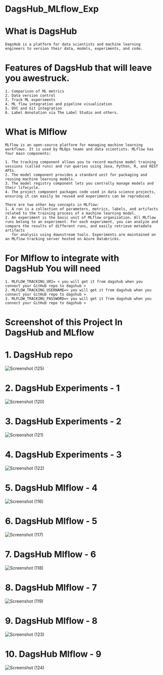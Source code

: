 # DagsHub_MLflow_Exp
# What is DagsHub 
    DagsHub is a platform for data scientists and machine learning engineers to version their data, models, experiments, and code.
# Features of DagsHub that will leave you awestruck.
    1. Comparison of ML metrics
    2. Data version control
    3. Track ML experiments
    4. ML flow integration and pipeline visualization
    5. DVC and Git integration
    6. Label Annotation via The Label Studio and others.
# What is Mlflow
    MLflow is an open-source platform for managing machine learning workflows. It is used by MLOps teams and data scientists. MLflow has four main components:
    
    1. The tracking component allows you to record machine model training sessions (called runs) and run queries using Java, Python, R, and REST APIs.
    2. The model component provides a standard unit for packaging and reusing machine learning models.
    3. The model registry component lets you centrally manage models and their lifecycle.
    4. The project component packages code used in data science projects, ensuring it can easily be reused and experiments can be reproduced.
    
    There are two other key concepts in MLflow:
    1. A run is a collection of parameters, metrics, labels, and artifacts related to the training process of a machine learning model.
    2. An experiment is the basic unit of MLflow organization. All MLflow runs belong to an experiment. For each experiment, you can analyze and compare the results of different runs, and easily retrieve metadata artifacts  
       for analysis using downstream tools. Experiments are maintained on an MLflow tracking server hosted on Azure Databricks.
# For Mlflow to integrate with DagsHub You will need 
    1. MLFLOW_TRACKING_URI= < you will get it from dagshub when you connect your GitHub repo to dagshub >
    2. MLFLOW_TRACKING_USERNAME=< you will get it from dagshub when you connect your GitHub repo to dagshub >
    3. MLFLOW_TRACKING_PASSWORD=< you will get it from dagshub when you connect your GitHub repo to dagshub >

# Screenshot of this Project In DagsHub and MLflow
   # 1. DagsHub repo
![Screenshot (125)](https://github.com/satyam19mishra/DagsHub_MLflow_Exp/assets/103360091/0cc8db7f-3ed1-43cb-a29f-97f93a7af00c)
   # 2. DagsHub Experiments - 1
![Screenshot (120)](https://github.com/satyam19mishra/DagsHub_MLflow_Exp/assets/103360091/ab1a0bea-cc98-424b-b787-81dd73db83ca)
   # 3. DagsHub Experiments - 2
![Screenshot (121)](https://github.com/satyam19mishra/DagsHub_MLflow_Exp/assets/103360091/61399a55-8e38-4481-8b96-c9dc55a84280)
   # 4. DagsHub Experiments - 3
![Screenshot (122)](https://github.com/satyam19mishra/DagsHub_MLflow_Exp/assets/103360091/efe89e56-0804-43fd-9181-82f6debc1e23)
   # 5. DagsHub Mlflow - 4
![Screenshot (116)](https://github.com/satyam19mishra/DagsHub_MLflow_Exp/assets/103360091/962789eb-c1cc-47af-b891-6b400cd29547)
   # 6. DagsHub Mlflow - 5
![Screenshot (117)](https://github.com/satyam19mishra/DagsHub_MLflow_Exp/assets/103360091/28fe831b-c721-4a33-9a3b-c3c21a098248)
   # 7. DagsHub Mlflow - 6
![Screenshot (118)](https://github.com/satyam19mishra/DagsHub_MLflow_Exp/assets/103360091/bb1df2e8-3a40-46a9-9e11-f28a055a1bdf)
   # 8. DagsHub Mlflow - 7
![Screenshot (119)](https://github.com/satyam19mishra/DagsHub_MLflow_Exp/assets/103360091/20a06039-1b93-49d0-92b3-fb393139e29d)
   # 9. DagsHub Mlflow - 8
![Screenshot (123)](https://github.com/satyam19mishra/DagsHub_MLflow_Exp/assets/103360091/887ea1a4-fc48-4de6-9ab0-55e34397e66f)
   # 10. DagsHub Mlflow - 9
![Screenshot (124)](https://github.com/satyam19mishra/DagsHub_MLflow_Exp/assets/103360091/31e6301e-d015-4203-8129-7df171222a13)
